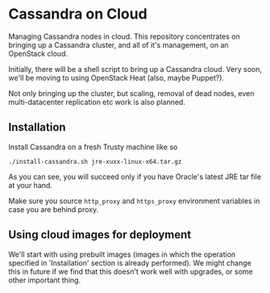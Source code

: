 Cassandra on Cloud
==================

Managing Cassandra nodes in cloud. This repository concentrates on bringing up
a Cassandra cluster, and all of it's management, on an OpenStack cloud.

Initially, there will be a shell script to bring up a Cassandra cloud. Very
soon, we'll be moving to using OpenStack Heat (also, maybe Puppet?).

Not only bringing up the cluster, but scaling, removal of dead nodes, even
multi-datacenter replication etc work is also planned.


Installation
------------
Install Cassandra on a fresh Trusty machine like so

    ./install-cassandra.sh jre-xuxx-linux-x64.tar.gz

As you can see, you will succeed only if you have Oracle's latest JRE tar file
at your hand.

Make sure you source `http_proxy` and `https_proxy` environment variables in
case you are behind proxy.


Using cloud images for deployment
---------------------------------
We'll start with using prebuilt images (images in which the operation specified
in 'Installation' section is already performed). We might change this in future
if we find that this doesn't work well with upgrades, or some other important
thing.
